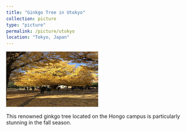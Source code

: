 ```yaml
---
title: "Ginkgo Tree in Utokyo"
collection: picture
type: "picture"
permalink: /picture/utokyo
location: "Tokyo, Japan"
---
```


<img src='/images/pictures/Utokyo.JPG' width='250' height='150'>

This renowned ginkgo tree located on the Hongo campus is particularly stunning in the fall season.
